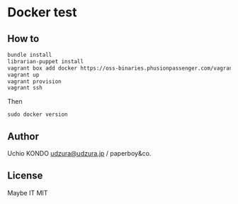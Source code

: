 Docker test
===========

How to
------

```bash
bundle install
librarian-puppet install
vagrant box add docker https://oss-binaries.phusionpassenger.com/vagrant/boxes/ubuntu-12.04.3-amd64-vbox.box
vagrant up
vagrant provision
vagrant ssh
```

Then

```
sudo docker version
```

Author
------

Uchio KONDO <udzura@udzura.jp> / paperboy&co.

License
-------

Maybe IT MIT
